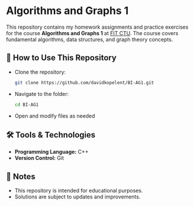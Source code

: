 # Algorithms and Graphs 1

This repository contains my homework assignments and practice exercises for the course **Algorithms and Graphs 1** at [FIT CTU](https://fit.cvut.cz/en). The course covers fundamental algorithms, data structures, and graph theory concepts.

## 🚀 How to Use This Repository
- Clone the repository:
  ```sh
  git clone https://github.com/davidkopelent/BI-AG1.git
  ```
- Navigate to the folder:
  ```sh
  cd BI-AG1
  ```
- Open and modify files as needed

## 🛠 Tools & Technologies
- **Programming Language:** C++
- **Version Control:** Git

## 📌 Notes
- This repository is intended for educational purposes.
- Solutions are subject to updates and improvements.
